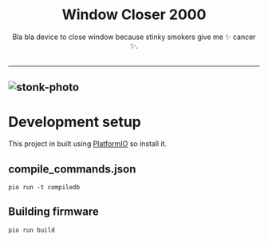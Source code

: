 <div align=center>

# Window Closer 2000
Bla bla device to close window because stinky smokers give me ✨ cancer ✨.<br />
<br />
</div>


---

![stonk-photo](https://external-content.duckduckgo.com/iu/?u=https%3A%2F%2Fthumbs.dreamstime.com%2Fz%2Fsenior-smoking-cigar-coughing-isolated-white-background-47988134.jpg&f=1&nofb=1&ipt=4500a44a3604c49459dbaa362269ee0c1e5730a1f320551840ad157cfce28b9f)
---

# Development setup
This project in built using [PlatformIO](https://platformio.org/) so install it.

## compile_commands.json
```
pio run -t compiledb
```

## Building firmware
```
pio run build
```
